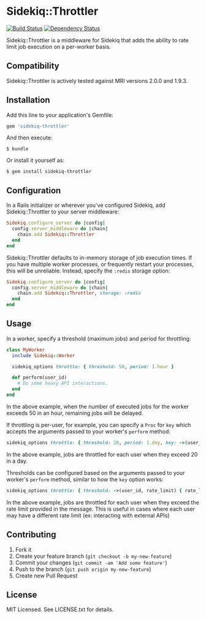 # Sidekiq::Throttler

[![Build Status](https://secure.travis-ci.org/gevans/sidekiq-throttler.png)](http://travis-ci.org/gevans/sidekiq-throttler)
[![Dependency Status](https://gemnasium.com/gevans/sidekiq-throttler.png)](https://gemnasium.com/gevans/sidekiq-throttler)

Sidekiq::Throttler is a middleware for Sidekiq that adds the ability to rate
limit job execution on a per-worker basis.

## Compatibility

Sidekiq::Throttler is actively tested against MRI versions 2.0.0 and 1.9.3.

## Installation

Add this line to your application's Gemfile:

```ruby
gem 'sidekiq-throttler'
```

And then execute:

    $ bundle

Or install it yourself as:

    $ gem install sidekiq-throttler

## Configuration

In a Rails initializer or wherever you've configured Sidekiq, add
Sidekiq::Throttler to your server middleware:

```ruby
Sidekiq.configure_server do |config|
  config.server_middleware do |chain|
    chain.add Sidekiq::Throttler
  end
end
```

Sidekiq::Throttler defaults to in-memory storage of job execution times. If
you have multiple worker processes, or frequently restart your processes, this
will be unreliable. Instead, specify the `:redis` storage option:

```ruby
Sidekiq.configure_server do |config|
  config.server_middleware do |chain|
    chain.add Sidekiq::Throttler, storage: :redis
  end
end
```

## Usage

In a worker, specify a threshold (maximum jobs) and period for throttling:

```ruby
class MyWorker
  include Sidekiq::Worker

  sidekiq_options throttle: { threshold: 50, period: 1.hour }

  def perform(user_id)
    # Do some heavy API interactions.
  end
end
```

In the above example, when the number of executed jobs for the worker exceeds
50 in an hour, remaining jobs will be delayed.

If throttling is per-user, for example, you can specify a `Proc` for `key` which
accepts the arguments passed to your worker's `perform` method:

```ruby
sidekiq_options throttle: { threshold: 20, period: 1.day, key: ->(user_id){ user_id } }
```

In the above example, jobs are throttled for each user when they exceed 20 in a
day.

Thresholds can be configured based on the arguments passed to your worker's `perform` method,
similar to how the `key` option works:

```ruby
sidekiq_options throttle: { threshold: ->(user_id, rate_limit) { rate_limit }, period: 1.hour, key: ->(user_id, rate_limit){ user_id } }
```

In the above example, jobs are throttled for each user when they exceed the rate limit provided in the message. This is useful in cases where each user may have a different rate limit (ex: interacting with external APIs)

## Contributing

1. Fork it
2. Create your feature branch (`git checkout -b my-new-feature`)
3. Commit your changes (`git commit -am 'Add some feature'`)
4. Push to the branch (`git push origin my-new-feature`)
5. Create new Pull Request

## License

MIT Licensed. See LICENSE.txt for details.
